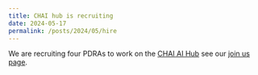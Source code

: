 ```yaml
---
title: CHAI hub is recruiting
date: 2024-05-17
permalink: /posts/2024/05/hire
---
```


We are recruiting four PDRAs to work on the [CHAI AI Hub](https://chai.ac.uk) see our [join us page](https://vios.science/join_us/).  
